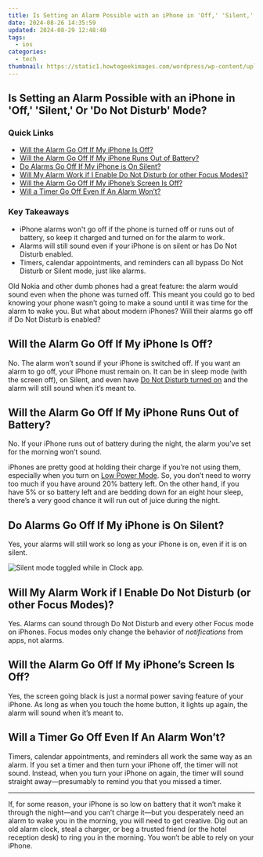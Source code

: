 ```yaml
---
title: Is Setting an Alarm Possible with an iPhone in 'Off,' 'Silent,' Or 'Do Not Disturb' Mode?
date: 2024-08-26 14:35:59
updated: 2024-08-29 12:48:40
tags:
  - ios
categories:
  - tech
thumbnail: https://static1.howtogeekimages.com/wordpress/wp-content/uploads/2023/11/53205402852_de6ca80764_o.jpg
---
```


## Is Setting an Alarm Possible with an iPhone in 'Off,' 'Silent,' Or 'Do Not Disturb' Mode?

### Quick Links

* [Will the Alarm Go Off If My iPhone Is Off?](https://some-guidance.techidaily.com/the-ultimate-collection-of-iphone-and-pcs-top-8-converters-for-2024/)
* [Will the Alarm Go Off If My iPhone Runs Out of Battery?](https://visual-screen-recording.techidaily.com/updated-premium-online-sound-snatchers/)
* [Do Alarms Go Off If My iPhone is On Silent?](https://android-pokemon-go.techidaily.com/how-pgsharp-save-you-from-ban-while-spoofing-pokemon-go-on-motorola-moto-g23-drfone-by-drfone-virtual-android/)
* [Will My Alarm Work if I Enable Do Not Disturb (or other Focus Modes)?](https://www.howtogeek.com/348818/will-the-alarm-work-if-your-iphone-is-off/#will-my-alarm-work-if-i-enable-do-not-disturb-or-other-focus-modes)
* [Will the Alarm Go Off If My iPhone’s Screen Is Off?](https://location-social.techidaily.com/in-2024-does-nokia-xr21-have-find-my-friends-drfone-by-drfone-virtual-android/)
* [Will a Timer Go Off Even If An Alarm Won’t?](https://tech-savvy.techidaily.com/silent-content-slips-ai-detectors-at-risk/)

### Key Takeaways

* iPhone alarms won't go off if the phone is turned off or runs out of battery, so keep it charged and turned on for the alarm to work.
* Alarms will still sound even if your iPhone is on silent or has Do Not Disturb enabled.
* Timers, calendar appointments, and reminders can all bypass Do Not Disturb or Silent mode, just like alarms.

 Old Nokia and other dumb phones had a great feature: the alarm would sound even when the phone was turned off. This meant you could go to bed knowing your phone wasn’t going to make a sound until it was time for the alarm to wake you. But what about modern iPhones? Will their alarms go off if Do Not Disturb is enabled?

##  Will the Alarm Go Off If My iPhone Is Off?

 No. The alarm won’t sound if your iPhone is switched off. If you want an alarm to go off, your iPhone must remain on. It can be in sleep mode (with the screen off), on Silent, and even have [Do Not Disturb turned on](https://extra-information.techidaily.com/in-2024-capturing-focus-with-leading-lines-in-iphone-images/) and the alarm will still sound when it’s meant to.

##  Will the Alarm Go Off If My iPhone Runs Out of Battery?

 No. If your iPhone runs out of battery during the night, the alarm you’ve set for the morning won’t sound.

 iPhones are pretty good at holding their charge if you’re not using them, especially when you turn on [Low Power Mode](https://fox-cloud.techidaily.com/2024-approved-maximize-video-experience-enable-pip-on-youtube-ios/). So, you don’t need to worry too much if you have around 20% battery left. On the other hand, if you have 5% or so battery left and are bedding down for an eight hour sleep, there’s a very good chance it will run out of juice during the night.

##  Do Alarms Go Off If My iPhone is On Silent?

 Yes, your alarms will still work so long as your iPhone is on, even if it is on silent.

![Silent mode toggled while in Clock app.](https://static1.howtogeekimages.com/wordpress/wp-content/uploads/2023/11/silent-mode.png) 

##  Will My Alarm Work if I Enable Do Not Disturb (or other Focus Modes)?

 Yes. Alarms can sound through Do Not Disturb and every other Focus mode on iPhones. Focus modes only change the behavior of _notifications_ from apps, not alarms.

##  Will the Alarm Go Off If My iPhone’s Screen Is Off?

 Yes, the screen going black is just a normal power saving feature of your iPhone. As long as when you touch the home button, it lights up again, the alarm will sound when it’s meant to.

##  Will a Timer Go Off Even If An Alarm Won’t?

 Timers, calendar appointments, and reminders all work the same way as an alarm. If you set a timer and then turn your iPhone off, the timer will not sound. Instead, when you turn your iPhone on again, the timer will sound straight away—presumably to remind you that you missed a timer.

---

 If, for some reason, your iPhone is so low on battery that it won’t make it through the night—and you can’t charge it—but you desperately need an alarm to wake you in the morning, you will need to get creative. Dig out an old alarm clock, steal a charger, or beg a trusted friend (or the hotel reception desk) to ring you in the morning. You won’t be able to rely on your iPhone.

<ins class="adsbygoogle"
     style="display:block"
     data-ad-format="autorelaxed"
     data-ad-client="ca-pub-7571918770474297"
     data-ad-slot="1223367746"></ins>



<ins class="adsbygoogle"
     style="display:block"
     data-ad-client="ca-pub-7571918770474297"
     data-ad-slot="8358498916"
     data-ad-format="auto"
     data-full-width-responsive="true"></ins>
